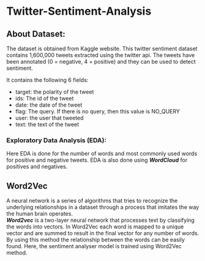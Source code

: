 # Twitter-Sentiment-Analysis
## About Dataset: <br/>
The dataset is obtained from Kaggle website. This twitter sentiment dataset contains 1,600,000 tweets extracted using the twitter api. The tweets have been annotated (0 = negative, 4 = positive) and they can be used to detect sentiment. <br/>

It contains the following 6 fields: <br/>
- target: the polarity of the tweet <br/>
- ids: The id of the tweet <br/>
- date: the date of the tweet <br/>
- flag: The query. If there is no query, then this value is NO_QUERY <br/>
- user: the user that tweeted <br/>
- text: the text of the tweet <br/>

### Exploratory Data Analysis (EDA):
Here EDA is done for the number of words and most commonly used words for positive and negative tweets. EDA is also done using ***WordCloud*** for positives and negatives.

## Word2Vec
A neural network is a series of algorithms that tries to recognize the underlying relationships in a dataset through a process that imitates the way the human brain operates. <br/> 
***Word2vec*** is a two-layer neural network that processes text by classifying the words into vectors. In Word2Vec each word is mapped to a unique vector and are summed to result in the final vector for any number of words. By using this method the relationship between the words can be easily found. Here, the sentiment analyser model is trained using Word2Vec method. 
